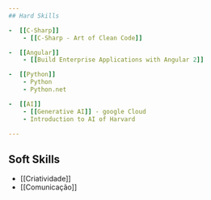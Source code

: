 ```yaml
--- 
## Hard Skills

-  [[C-Sharp]]
	- [[C-Sharp - Art of Clean Code]]

-  [[Angular]]
	- [[Build Enterprise Applications with Angular 2]]

-  [[Python]]
	- Python
	- Python.net

-  [[AI]]
	- [[Generative AI]] - google Cloud
	- Introduction to AI of Harvard
  
---
```

## Soft Skills

-  [[Criatividade]]
-  [[Comunicação]]




